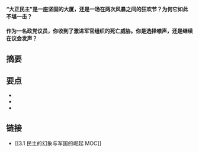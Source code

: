#### “大正民主”是一座坚固的大厦，还是一场在两次风暴之间的狂欢节？为何它如此不堪一击？


#### 作为一名政党议员，你收到了激进军官组织的死亡威胁。你是选择噤声，还是继续在议会发声？


## 摘要


## 要点

- 
- 
- 

## 链接

- [[3.1 民主的幻象与军国的崛起 MOC]]
